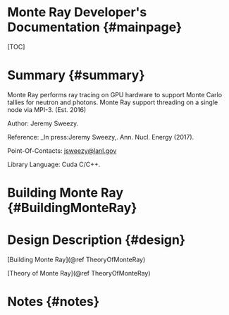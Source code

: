 Monte Ray Developer's Documentation      {#mainpage}
================================================================== 
[TOC]

Summary     {#summary}
========
Monte Ray performs ray tracing on GPU hardware to support Monte Carlo tallies for neutron and photons.
Monte Ray support threading on a single node via MPI-3.  (Est. 2016)

Author:  Jeremy Sweezy.

Reference: _In press:Jeremy Sweezy,. Ann. Nucl. Energy (2017).

Point-Of-Contacts: jsweezy@lanl.gov

Library Language: Cuda C/C++.


Building Monte Ray  {#BuildingMonteRay}
==================

Design Description   {#design}
==================
[Building Monte Ray](@ref TheoryOfMonteRay) 

[Theory of Monte Ray](@ref TheoryOfMonteRay) 

Notes                {#notes}
==================